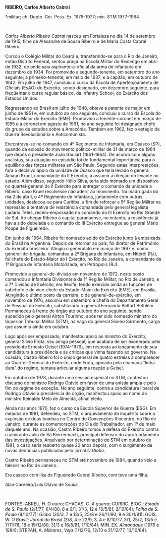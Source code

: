 **RIBEIRO, Carlos Alberto Cabral**

\*militar; ch. Depto. Ger. Pess. Ex. 1976-1977; min. STM 1977-1984.

 

*Carlos Alberto Ribeiro Cabral* nasceu em Fortaleza no dia 14 de
setembro de 1915, filho de Alexandre de Sousa Ribeiro e de Maria Costa
Cabral Ribeiro.

Cursou o Colégio Militar do Ceará e, transferindo-se para o Rio de
Janeiro, então Distrito Federal, sentou praça na Escola Militar do
Realengo em abril de 1932, de onde saiu aspirante-a-oficial da arma de
infantaria em dezembro de 1934. Foi promovido a segundo-tenente, em
setembro do ano seguinte; a primeiro-tenente, em maio de 1937; e a
capitão, em outubro de 1942. Em julho de 1947, concluiu o curso da
Escola de Aperfeiçoamento de Oficiais (EsAO) do Exército, sendo
designado, em dezembro seguinte, para freqüentar o curso regular básico,
da Infantry School, do Exército dos Estados Unidos.

Regressando ao Brasil em julho de 1948, obteve a patente de major em
junho de 1951 e, em outubro do ano seguinte, concluiu o curso da Escola
do Estado-Maior do Exército (EME). Promovido a tenente-coronel em março
de 1955 e a coronel em agosto de 1961, no ano seguinte foi designado
chefe do grupo de estudos sobre a Amazônia. Também em 1962, fez o
estágio de Guerra Revolucionária e Anticomunista.

Encontrava-se no comando do 4º Regimento de Infantaria, em Osasco (SP),
quando da eclosão do movimento político-militar de 31 de março de 1964
que depôs o presidente João Goulart (1961-1964). De acordo com alguns
analistas, sua atuação no episódio foi de fundamental importância para o
equilíbrio das forças militares em São Paulo. Segundo estas
interpretações, fora o decisivo apoio da unidade de Osasco que teria
levado o general Amauri Kruel, comandante do II Exército, a assumir a
direção do levante no estado. Além disso, segundo Hélio Silva, teria
sido montado um dispositivo no quartel-general do II Exército para
entregar o comando da unidade a Ribeiro, caso Kruel resolvesse não
aderir ao movimento. Na madrugada do dia 2 de abril, o 4º Regimento de
Infantaria, juntamente com outras unidades, deslocou-se para Curitiba, a
fim de reforçar a 5ª Região Militar na repressão à tentativa de
resistência comandada pelo general legalista Ladário Teles,
recém-empossado no comando do III Exército no Rio Grande do Sul. Ao
chegar Ribeiro à capital paranaense, no entanto, a resistência já havia
sido debelada e o comando do III Exército entregue ao general Mário
Poppe de Figueiredo.

Em junho de 1964, Ribeiro foi nomeado adido do Exército junto à
embaixada do Brasil na Argentina. Depois de retornar ao país, foi
diretor de Patrimônio do Exército brasileiro. Atingiu o generalato em
março de 1967 e, como general-de-brigada, comandou a 2ª Brigada de
Infantaria, em Niterói (RJ), foi chefe do Estado-Maior do I Exército, no
Rio de Janeiro, e comandante da 1ª Brigada de Infantaria Motorizada, em
Petrópolis (RJ).

Promovido a general-de-divisão em novembro de 1972, neste posto comandou
a Infantaria Divisionária da 1ª Região Militar, no Rio de Janeiro, e a
7ª Divisão de Exército, em Recife, tendo exercido ainda as funções de
subchefe e de vice-chefe do Estado-Maior do Exército (EME), em Brasília.
Atingindo o último posto da carreira, o de general-de-exército, em
novembro de 1976, assumiu em dezembro a chefia do Departamento Geral de
Pessoal do Exército, substituindo o general Fernando Belfort Bethlem.
Permaneceu à frente do órgão até outubro do ano seguinte, sendo sucedido
pelo general Aírton Tourinho, após ter sido nomeado ministro do Superior
Tribunal Militar (STM), na vaga do general Siseno Sarmento, cargo que
assumiu ainda em outubro.

Logo após ser empossado, manifestou apoio ao ministro do Exército,
general Sílvio Frota, seu amigo pessoal, que acabara de ser exonerado
pelo presidente Ernesto Geisel (1974-1979), em resposta ao lançamento de
sua candidatura à presidência e às críticas que vinha fazendo ao
governo. Na ocasião, Castro Ribeiro foi o único general de quatro
estrelas a comparecer ao Quartel-General do Exército, onde Frota,
apoiado pela chamada “linha dura” do regime, tentava articular alguma
reação a Geisel.

Em outubro de 1978, durante uma sessão especial no STM, contestou
discurso do ministro Rodrigo Otávio em favor de uma anistia ampla e pelo
fim do regime de exceção. No ano seguinte, contra a candidatura liberal
de Rodrigo Otávio à presidência do órgão, manifestou apoio ao nome do
ministro Reinaldo Melo de Almeida, afinal eleito.

Ainda nos anos 1970, fez o curso da Escola Superior de Guerra (ESG). Em
meados de 1981, defendeu, no STM, o arquivamento do inquérito sobre a
explosão de duas bombas no Centro de Convenções Riocentro, no Rio de
Janeiro, durante as comemorações do Dia do Trabalhador, em 1º de maio
daquele ano. Na ocasião, Castro Ribeiro tomou a defesa do Exército
contra o almirante Júlio de Sá Bierrenbach, principal defensor do
aprofundamento das investigações. Arquivado por determinação do STM em
outubro de 1981, o caso seria reaberto quase 20 anos depois, com o
surgimento de novas denúncias publicadas pelo jornal *O Globo*.

Castro Ribeiro permaneceu no STM até novembro de 1984, quando veio a
falecer no Rio de Janeiro.

Era casado com Ilka de Figueiredo Cabral Ribeiro, com teve uma filha.

Alan Carneiro/Luís Otávio de Sousa

 

FONTES: ABREU, H. O *outro*; CHAGAS, C. *A guerra*; CURRIC. BIOG.;
*Estado de S. Paulo* (2/1/77, 6/4/80, 8 e 9/1, 31/3, 12 e 16/5/81,
2/10/84); *Folha de S. Paulo* (8/10/77); *Globo* (30/3, 7 e 13/5, 25/8 e
26/11/80, 9 e 30/1/81); GÓIS, W. *O Brasil*; *Jornal do Brasil* (3/8, 4
e 22/9, 3, 4 e 8/10/77, 3/1, 25/2, 13/5 e 7/11/78, 18 e 19/12/80, 31/3 e
16/5/81, 1/10/84); MIN. EX. *Almanaque* (1976 e 1984); STEPAN,
A. *Militares*; *Veja* (1/12/76, 12/10 e 21/12/77, 10/10/84).

 
